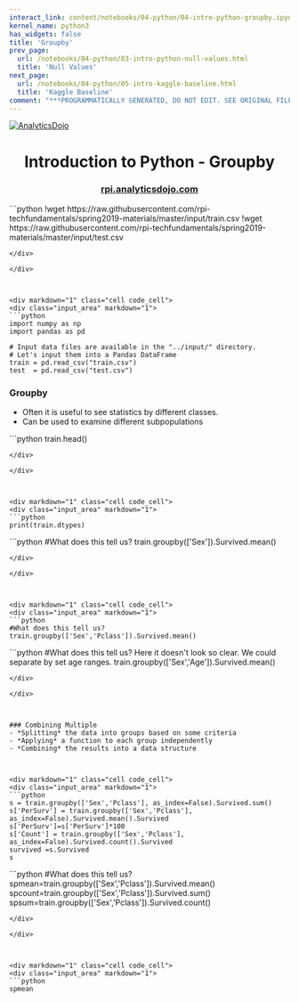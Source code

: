```yaml
---
interact_link: content/notebooks/04-python/04-intro-python-groupby.ipynb
kernel_name: python3
has_widgets: false
title: 'Groupby'
prev_page:
  url: /notebooks/04-python/03-intro-python-null-values.html
  title: 'Null Values'
next_page:
  url: /notebooks/04-python/05-intro-kaggle-baseline.html
  title: 'Kaggle Baseline'
comment: "***PROGRAMMATICALLY GENERATED, DO NOT EDIT. SEE ORIGINAL FILES IN /content***"
---
```



[![AnalyticsDojo](https://github.com/rpi-techfundamentals/spring2019-materials/blob/master/fig/final-logo.png?raw=1)](http://rpi.analyticsdojo.com)
<center><h1>Introduction to Python - Groupby</h1></center>
<center><h3><a href = 'http://rpi.analyticsdojo.com'>rpi.analyticsdojo.com</a></h3></center>






<div markdown="1" class="cell code_cell">
<div class="input_area" markdown="1">
```python
!wget https://raw.githubusercontent.com/rpi-techfundamentals/spring2019-materials/master/input/train.csv
!wget https://raw.githubusercontent.com/rpi-techfundamentals/spring2019-materials/master/input/test.csv

```
</div>

</div>



<div markdown="1" class="cell code_cell">
<div class="input_area" markdown="1">
```python
import numpy as np 
import pandas as pd 

# Input data files are available in the "../input/" directory.
# Let's input them into a Pandas DataFrame
train = pd.read_csv("train.csv")
test  = pd.read_csv("test.csv")

```
</div>

</div>



### Groupby
- Often it is useful to see statistics by different classes.
- Can be used to examine different subpopulations



<div markdown="1" class="cell code_cell">
<div class="input_area" markdown="1">
```python
train.head()

```
</div>

</div>



<div markdown="1" class="cell code_cell">
<div class="input_area" markdown="1">
```python
print(train.dtypes)

```
</div>

</div>



<div markdown="1" class="cell code_cell">
<div class="input_area" markdown="1">
```python
#What does this tell us?  
train.groupby(['Sex']).Survived.mean()

```
</div>

</div>



<div markdown="1" class="cell code_cell">
<div class="input_area" markdown="1">
```python
#What does this tell us?  
train.groupby(['Sex','Pclass']).Survived.mean()

```
</div>

</div>



<div markdown="1" class="cell code_cell">
<div class="input_area" markdown="1">
```python
#What does this tell us?  Here it doesn't look so clear. We could separate by set age ranges.
train.groupby(['Sex','Age']).Survived.mean()

```
</div>

</div>



### Combining Multiple
- *Splitting* the data into groups based on some criteria
- *Applying* a function to each group independently
- *Combining* the results into a data structure



<div markdown="1" class="cell code_cell">
<div class="input_area" markdown="1">
```python
s = train.groupby(['Sex','Pclass'], as_index=False).Survived.sum()
s['PerSurv'] = train.groupby(['Sex','Pclass'], as_index=False).Survived.mean().Survived
s['PerSurv']=s['PerSurv']*100
s['Count'] = train.groupby(['Sex','Pclass'], as_index=False).Survived.count().Survived
survived =s.Survived
s

```
</div>

</div>



<div markdown="1" class="cell code_cell">
<div class="input_area" markdown="1">
```python
#What does this tell us?  
spmean=train.groupby(['Sex','Pclass']).Survived.mean()
spcount=train.groupby(['Sex','Pclass']).Survived.sum()
spsum=train.groupby(['Sex','Pclass']).Survived.count()


```
</div>

</div>



<div markdown="1" class="cell code_cell">
<div class="input_area" markdown="1">
```python
spmean

```
</div>

</div>

